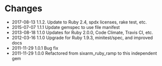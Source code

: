 # Changes

* 2017-08-13 1.1.2. Update to Ruby 2.4, spdx licenses, rake test, etc.
* 2015-07-07 1.1.1 Update gemspec to use file manifest
* 2013-08-18 1.1.0 Updates for Ruby 2.0.0, Code Climate, Travis CI, etc.
* 2012-03-16 1.1.0 Upgrade for Ruby 1.9.3, minitest/spec, and improved docs
* 2011-11-29 1.0.1 Bug fix
* 2011-11-29 1.0.0 Refactored from sixarm_ruby_ramp to this independent gem
